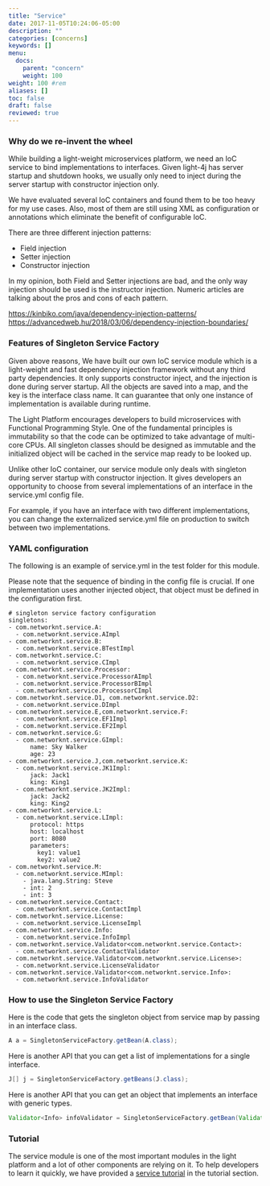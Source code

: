 ```yaml
---
title: "Service"
date: 2017-11-05T10:24:06-05:00
description: ""
categories: [concerns]
keywords: []
menu:
  docs:
    parent: "concern"
    weight: 100
weight: 100	#rem
aliases: []
toc: false
draft: false
reviewed: true
---
```


### Why do we re-invent the wheel 

While building a light-weight microservices platform, we need an IoC service to bind implementations to interfaces. Given light-4j has server startup and shutdown hooks, we usually only need to inject during the server startup with constructor injection only. 

We have evaluated several IoC containers and found them to be too heavy for my use cases. Also, most of them are still using XML as configuration or annotations which eliminate the benefit of configurable IoC.

There are three different injection patterns: 

* Field injection
* Setter injection
* Constructor injection

In my opinion, both Field and Setter injections are bad, and the only way injection should be used is the instructor injection. Numeric articles are talking about the pros and cons of each pattern. 

https://kinbiko.com/java/dependency-injection-patterns/
https://advancedweb.hu/2018/03/06/dependency-injection-boundaries/


### Features of Singleton Service Factory

Given above reasons, We have built our own IoC service module which is a light-weight and fast dependency injection framework without any third party dependencies. It only supports constructor inject, and the injection is done during server startup. All the objects are saved into a map, and the key is the interface class name. It can guarantee that only one instance of implementation is available during runtime. 

The Light Platform encourages developers to build microservices with Functional Programming Style. One of the fundamental principles is immutability so that the code can be optimized to take advantage of multi-core CPUs. All singleton classes should be designed as immutable and the initialized object will be cached in the service map ready to be looked up. 

Unlike other IoC container, our service module only deals with singleton during server startup with constructor injection. It gives developers an opportunity to choose from several implementations of an interface in the service.yml config file.

For example, if you have an interface with two different implementations, you can change the externalized service.yml file on production to switch between two implementations.

### YAML configuration

The following is an example of service.yml in the test folder for this module.

Please note that the sequence of binding in the config file is crucial. If one implementation uses another injected object, that object must be defined in the configuration first. 


```
# singleton service factory configuration
singletons:
- com.networknt.service.A:
  - com.networknt.service.AImpl
- com.networknt.service.B:
  - com.networknt.service.BTestImpl
- com.networknt.service.C:
  - com.networknt.service.CImpl
- com.networknt.service.Processor:
  - com.networknt.service.ProcessorAImpl
  - com.networknt.service.ProcessorBImpl
  - com.networknt.service.ProcessorCImpl
- com.networknt.service.D1, com.networknt.service.D2:
  - com.networknt.service.DImpl
- com.networknt.service.E,com.networknt.service.F:
  - com.networknt.service.EF1Impl
  - com.networknt.service.EF2Impl
- com.networknt.service.G:
  - com.networknt.service.GImpl:
      name: Sky Walker
      age: 23
- com.networknt.service.J,com.networknt.service.K:
  - com.networknt.service.JK1Impl:
      jack: Jack1
      king: King1
  - com.networknt.service.JK2Impl:
      jack: Jack2
      king: King2
- com.networknt.service.L:
  - com.networknt.service.LImpl:
      protocol: https
      host: localhost
      port: 8080
      parameters:
        key1: value1
        key2: value2
- com.networknt.service.M:
  - com.networknt.service.MImpl:
    - java.lang.String: Steve
    - int: 2
    - int: 3
- com.networknt.service.Contact:
  - com.networknt.service.ContactImpl
- com.networknt.service.License:
  - com.networknt.service.LicenseImpl
- com.networknt.service.Info:
  - com.networknt.service.InfoImpl
- com.networknt.service.Validator<com.networknt.service.Contact>:
  - com.networknt.service.ContactValidator
- com.networknt.service.Validator<com.networknt.service.License>:
  - com.networknt.service.LicenseValidator
- com.networknt.service.Validator<com.networknt.service.Info>:
  - com.networknt.service.InfoValidator

```

### How to use the Singleton Service Factory

Here is the code that gets the singleton object from service map by passing in an interface class. 

```java
A a = SingletonServiceFactory.getBean(A.class);
```

Here is another API that you can get a list of implementations for a single interface. 

```java
J[] j = SingletonServiceFactory.getBeans(J.class);
```

Here is another API that you can get an object that implements an interface with generic types. 

```java
Validator<Info> infoValidator = SingletonServiceFactory.getBean(Validator.class, Info.class);
```

### Tutorial

The service module is one of the most important modules in the light platform and a lot of other components are relying on it. To help developers to learn it quickly, we have provided a [service tutorial][] in the tutorial section. 
  
[service tutorial]: /tutorial/common/service/

